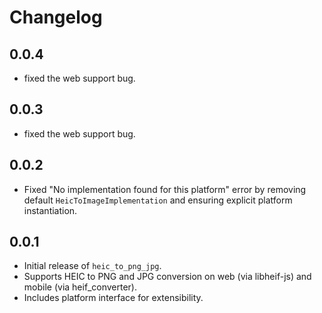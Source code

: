 # Changelog

## 0.0.4
- fixed the web support bug.

## 0.0.3
- fixed the web support bug.

## 0.0.2
- Fixed "No implementation found for this platform" error by removing default `HeicToImageImplementation` and ensuring explicit platform instantiation.

## 0.0.1
- Initial release of `heic_to_png_jpg`.
- Supports HEIC to PNG and JPG conversion on web (via libheif-js) and mobile (via heif_converter).
- Includes platform interface for extensibility.